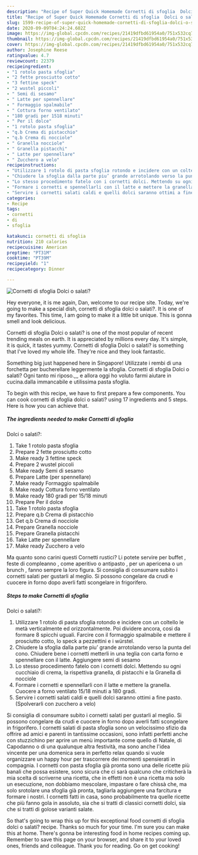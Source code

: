 ```yaml
---
description: "Recipe of Super Quick Homemade Cornetti di sfoglia  Dolci o salati?"
title: "Recipe of Super Quick Homemade Cornetti di sfoglia  Dolci o salati?"
slug: 1599-recipe-of-super-quick-homemade-cornetti-di-sfoglia-dolci-o-salati
date: 2020-09-09T04:24:24.602Z
image: https://img-global.cpcdn.com/recipes/21419dfbd61954a0/751x532cq70/cornetti-di-sfoglia-dolci-o-salati-recipe-main-photo.jpg
thumbnail: https://img-global.cpcdn.com/recipes/21419dfbd61954a0/751x532cq70/cornetti-di-sfoglia-dolci-o-salati-recipe-main-photo.jpg
cover: https://img-global.cpcdn.com/recipes/21419dfbd61954a0/751x532cq70/cornetti-di-sfoglia-dolci-o-salati-recipe-main-photo.jpg
author: Josephine Reese
ratingvalue: 4.7
reviewcount: 22379
recipeingredient:
- "1 rotolo pasta sfoglia"
- "2 fette prosciutto cotto"
- "3 fettine speck"
- "2 wustel piccoli"
- " Semi di sesamo"
- " Latte per spennellare"
- " Formaggio spalmabile"
- " Cottura forno ventilato"
- "180 gradi per 1518 minuti"
- " Per il dolce"
- "1 rotolo pasta sfoglia"
- "q.b Crema di pistacchio"
- "q.b Crema di nocciole"
- " Granella nocciole"
- " Granella pistacchi"
- " Latte per spennellare"
- " Zucchero a velo"
recipeinstructions:
- "Utilizzare 1 rotolo di pasta sfoglia rotondo e incidere con un coltello le metà verticalmente ed orizzontalmente. Poi dividere ancora, cosi da formare 8 spicchi uguali. Farcire con il formaggio spalmabile e mettere il prosciutto cotto, lo speck a pezzettini e i würstel."
- "Chiudere la sfoglia dalla parte piu’ grande arrotolando verso la punta del cono. Chiudere bene i cornetti metterli in una teglia con carta forno e spennellare con il latte. Aggiungere semi di sesamo"
- "Lo stesso procedimento fatelo con i cornetti dolci. Mettendo su ogni cucchiaio di crema, la rispettiva granella, di pistacchi e la Granella di nocciole"
- "Formare i cornetti e spennellarli con il latte e mettere la granella. Cuocere a forno ventilato 15/18 minuti a 180 gradi."
- "Servire i cornetti salati caldi e quelli dolci saranno ottimi a fine pasto. (Spolverarli con zucchero a velo)"
categories:
- Recipe
tags:
- cornetti
- di
- sfoglia

katakunci: cornetti di sfoglia 
nutrition: 210 calories
recipecuisine: American
preptime: "PT31M"
cooktime: "PT39M"
recipeyield: "1"
recipecategory: Dinner

---
```



![Cornetti di sfoglia 
Dolci o salati?](https://img-global.cpcdn.com/recipes/21419dfbd61954a0/751x532cq70/cornetti-di-sfoglia-dolci-o-salati-recipe-main-photo.jpg)

Hey everyone, it is me again, Dan, welcome to our recipe site. Today, we're going to make a special dish, cornetti di sfoglia 
dolci o salati?. It is one of my favorites. This time, I am going to make it a little bit unique. This is gonna smell and look delicious.

Cornetti di sfoglia 
Dolci o salati? is one of the most popular of recent trending meals on earth. It is appreciated by millions every day. It's simple, it is quick, it tastes yummy. Cornetti di sfoglia 
Dolci o salati? is something that I've loved my whole life. They're nice and they look fantastic.

Something big just happened here in Singapore! Utilizzate i rembi di una forchetta per bucherellare leggermente la sfoglia. Cornetti di sfoglia Dolci o salati? Ogni tanto mi riposo.,,, e allora oggi ho voluto farmi aiutare in cucina.dalla immancabile e utilissima pasta sfoglia.


To begin with this recipe, we have to first prepare a few components. You can cook cornetti di sfoglia 
dolci o salati? using 17 ingredients and 5 steps. Here is how you can achieve that.

<!--inarticleads1-->

##### The ingredients needed to make Cornetti di sfoglia 
Dolci o salati?:

1. Take 1 rotolo pasta sfoglia
1. Prepare 2 fette prosciutto cotto
1. Make ready 3 fettine speck
1. Prepare 2 wustel piccoli
1. Make ready  Semi di sesamo
1. Prepare  Latte (per spennellare)
1. Make ready  Formaggio spalmabile
1. Make ready  Cottura forno ventilato
1. Make ready 180 gradi per 15/18 minuti
1. Prepare  Per il dolce
1. Take 1 rotolo pasta sfoglia
1. Prepare q.b Crema di pistacchio
1. Get q.b Crema di nocciole
1. Prepare  Granella nocciole
1. Prepare  Granella pistacchi
1. Take  Latte per spennellare
1. Make ready  Zucchero a velo


Ma quanto sono carini questi Cornetti rustici? Li potete servire per buffet , feste di compleanno , come aperitivo o antipasto , per un apericena o un brunch , fanno sempre la loro figura. Si consiglia di consumare subito i cornetti salati per gustarli al meglio. Si possono congelare da crudi e cuocere in forno dopo averli fatti scongelare in frigorifero. 

<!--inarticleads2-->

##### Steps to make Cornetti di sfoglia 
Dolci o salati?:

1. Utilizzare 1 rotolo di pasta sfoglia rotondo e incidere con un coltello le metà verticalmente ed orizzontalmente. Poi dividere ancora, cosi da formare 8 spicchi uguali. Farcire con il formaggio spalmabile e mettere il prosciutto cotto, lo speck a pezzettini e i würstel.
1. Chiudere la sfoglia dalla parte piu’ grande arrotolando verso la punta del cono. Chiudere bene i cornetti metterli in una teglia con carta forno e spennellare con il latte. Aggiungere semi di sesamo
1. Lo stesso procedimento fatelo con i cornetti dolci. Mettendo su ogni cucchiaio di crema, la rispettiva granella, di pistacchi e la Granella di nocciole
1. Formare i cornetti e spennellarli con il latte e mettere la granella. Cuocere a forno ventilato 15/18 minuti a 180 gradi.
1. Servire i cornetti salati caldi e quelli dolci saranno ottimi a fine pasto. (Spolverarli con zucchero a velo)


Si consiglia di consumare subito i cornetti salati per gustarli al meglio. Si possono congelare da crudi e cuocere in forno dopo averli fatti scongelare in frigorifero. I cornetti salati di pasta sfoglia sono un velocissimo sfizio da offrire ad amici e parenti in tantissime occasioni, sono infatti perfetti anche con stuzzichino per aprire un menù importante come quello di Natale, di Capodanno o di una qualunque altra festività, ma sono anche l&#39;idea vincente per una domenica sera in perfetto relax quando si vuole organizzare un happy hour per trascorrere dei momenti spensierati in compagnia. I cornetti con pasta sfoglia già pronta sono una delle ricette più banali che possa esistere, sono sicura che ci sarà qualcuno che criticherà la mia scelta di scriverne una ricetta, che in effetti non è una ricetta ma solo un esecuzione, non dobbiamo mescolare, impastare o fare chissà che, ma solo srotolare una sfoglia già pronta, tagliarla aggiungere una farcitura e formare i nostri. I cornetti fatti in casa, sono probabilmente tra quelle ricette che più fanno gola in assoluto, sia che si tratti di classici cornetti dolci, sia che si tratti di golose varianti salate. 

So that's going to wrap this up for this exceptional food cornetti di sfoglia 
dolci o salati? recipe. Thanks so much for your time. I'm sure you can make this at home. There's gonna be interesting food in home recipes coming up. Remember to save this page on your browser, and share it to your loved ones, friends and colleague. Thank you for reading. Go on get cooking!
